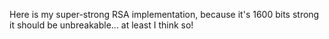 Here is my super-strong RSA implementation, because it's 1600 bits strong it should be unbreakable... at least I think so!